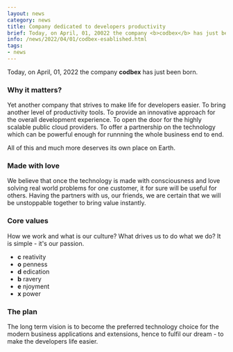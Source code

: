 ```yaml
---
layout: news
category: news
title: Company dedicated to developers productivity
brief: Today, on April, 01, 20022 the company <b>codbex</b> has just been born...
info: /news/2022/04/01/codbex-esablished.html
tags:
- news
---
```



Today, on April, 01, 2022 the company __codbex__ has just been born.

### Why it matters?

Yet another company that strives to make life for developers easier. To bring another level of productivity tools.
To provide an innovative approach for the overall development experience.
To open the door for the highly scalable public cloud providers.
To offer a partnership on the technology which can be powerful enough for runnning the whole business end to end.

All of this and much more deserves its own place on Earth.

### Made with love

We believe that once the technology is made with consciousness and love solving real world problems for one customer,
it for sure will be useful for others. Having the partners with us, our friends, we are certain that we will be unstoppable together to bring value instantly.

### Core values

How we work and what is our culture? What drives us to do what we do? It is simple - it's our passion.

 - __c__ reativity
 - __o__ penness
 - __d__ edication
 - __b__ ravery
 - __e__ njoyment
 - __x__ power

### The plan

The long term vision is to become the preferred technology choice for the modern business applications and extensions,
hence to fulfil our dream - to make the developers life easier.


<br><br><br>

